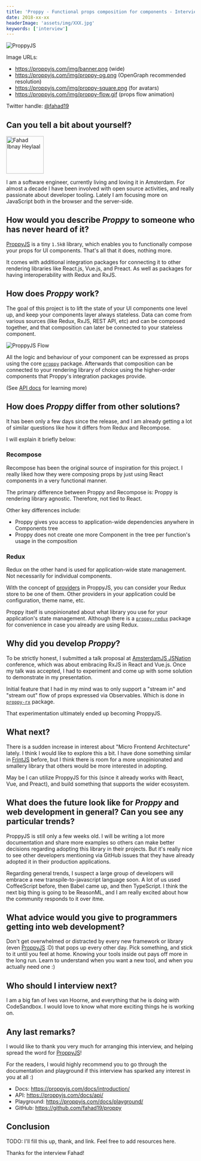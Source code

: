 ```yaml
---
title: 'Proppy - Functional props composition for components - Interview with Fahad Ibnay Heylaal'
date: 2018-xx-xx
headerImage: 'assets/img/XXX.jpg'
keywords: ['interview']
---
```


![ProppyJS](https://proppyjs.com/img/banner.png)

Image URLs:

* https://proppyjs.com/img/banner.png (wide)
* https://proppyjs.com/img/proppy-og.png (OpenGraph recommended resolution)
* https://proppyjs.com/img/proppy-square.png (for avatars)
* https://proppyjs.com/img/proppy-flow.gif (props flow animation)

Twitter handle: [@fahad19](https://twitter.com/fahad19)

## Can you tell a bit about yourself?

<p>
<span class="author">
  <img src="https://www.gravatar.com/avatar/19a3655e6ba9e5a496ee690ba03f2180?s=200" alt="Fahad Ibnay Heylaal" class="author" width="100" height="100" />
</span>

</p>

I am a software engineer, currently living and loving it in Amsterdam. For almost a decade I have been involved with open source activities, and really passionate about developer tooling. Lately I am focusing more on JavaScript both in the browser and the server-side.

## How would you describe *Proppy* to someone who has never heard of it?

[ProppyJS](https://proppyjs.com) is a tiny `1.5kB` library, which enables you to functionally compose your props for UI components. That's all that it does, nothing more.

It comes with additional integration packages for connecting it to other rendering libraries like React.js, Vue.js, and Preact. As well as packages for having interoperability with Redux and RxJS.

## How does *Proppy* work?

The goal of this project is to lift the state of your UI components one level up, and keep your components layer always stateless. Data can come from various sources (like Redux, RxJS, REST API, etc) and can be composed together, and that composition can later be connected to your stateless component.

![ProppyJS Flow](https://proppyjs.com/img/proppy-flow.gif)

All the logic and behaviour of your component can be expressed as props using the core [`proppy`](https://proppyjs.com/docs/packages/proppy/) package. Afterwards that composition can be connected to your rendering library of choice using the higher-order components that Proppy's integration packages provide.

(See [API docs](https://proppyjs.com/docs/api/) for learning more)

## How does *Proppy* differ from other solutions?

It has been only a few days since the release, and I am already getting a lot of similar questions like how it differs from Redux and Recompose.

I will explain it briefly below:

### Recompose

Recompose has been the original source of inspiration for this project. I really liked how they were composing props by just using React components in a very functional manner.

The primary difference between Proppy and Recompose is: Proppy is rendering library agnostic. Therefore, not tied to React.

Other key differences include:

- Proppy gives you access to application-wide dependencies anywhere in Components tree
- Proppy does not create one more Component in the tree per function's usage in the composition

### Redux

Redux on the other hand is used for application-wide state management. Not necessarily for individual components.

With the concept of [providers](https://proppyjs.com/docs/providers/) in ProppyJS, you can consider your Redux store to be one of them. Other providers in your application could be configuration, theme name, etc.

Proppy itself is unopinionated about what library you use for your application's state management. Although there is a [`proppy-redux`](https://proppyjs.com/docs/packages/proppy-redux/) package for convenience in case you already are using Redux.

## Why did you develop *Proppy*?

To be strictly honest, I submitted a talk proposal at [AmsterdamJS JSNation](https://amsterdamjs.com/) conference, which was about embracing RxJS in React and Vue.js. Once my talk was accepted, I had to experiment and come up with some solution to demonstrate in my presentation.

Initial feature that I had in my mind was to only support a "stream in" and "stream out" flow of props expressed via Observables. Which is done in [`proppy-rx`](https://proppyjs.com/docs/packages/proppy-rx/) package.

That experimentation ultimately ended up becoming ProppyJS.

## What next?

There is a sudden increase in interest about "Micro Frontend Architecture" lately. I think I would like to explore this a bit. I have done something similar in [FrintJS](https://frint.js.org) before, but I think there is room for a more unopinionated and smallery library that others would be more interested in adopting.

May be I can utilize ProppyJS for this (since it already works with React, Vue, and Preact), and build something that supports the wider ecosystem. 

## What does the future look like for *Proppy* and web development in general? Can you see any particular trends?

ProppyJS is still only a few weeks old. I will be writing a lot more documentation and share more examples so others can make better decisions regarding adopting this library in their projects. But it's really nice to see other developers mentioning via GitHub issues that they have already adopted it in their production applications.

Regarding general trends, I suspect a large group of developers will embrace a new transpile-to-javascript language soon. A lot of us used CoffeeScript before, then Babel came up, and then TypeScript. I think the next big thing is going to be ReasonML, and I am really excited about how the community responds to it over itme.

## What advice would you give to programmers getting into web development?

Don't get overwhelmed or distracted by every new framework or library (even [ProppyJS](https://proppyjs.com) :D) that pops up every other day. Pick something, and stick to it until you feel at home. Knowing your tools inside out pays off more in the long run. Learn to understand when you want a new tool, and when you actually need one :)

## Who should I interview next?

I am a big fan of Ives van Hoorne, and everything that he is doing with CodeSandbox. I would love to know what more exciting things he is working on.

## Any last remarks?

I would like to thank you very much for arranging this interview, and helping spread the word for [ProppyJS](https://proppyjs.com)!

For the readers, I would highly recommend you to go through the documentation and playground if this interview has sparked any interest in you at all :)

* Docs: https://proppyjs.com/docs/introduction/
* API: https://proppyjs.com/docs/api/
* Playground: https://proppyjs.com/docs/playground/
* GitHub: https://github.com/fahad19/proppy

## Conclusion

TODO: I'll fill this up, thank, and link. Feel free to add resources here.

Thanks for the interview Fahad!
